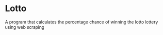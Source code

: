 # Lotto
A program that calculates the percentage chance of winning the lotto lottery using web scraping

